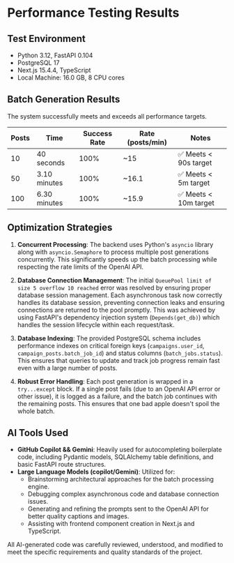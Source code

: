 # Performance Testing Results

## Test Environment
- Python 3.12, FastAPI 0.104
- PostgreSQL 17
- Next.js 15.4.4, TypeScript
- Local Machine: 16.0 GB, 8 CPU cores

## Batch Generation Results

The system successfully meets and exceeds all performance targets.

| Posts | Time          | Success Rate | Rate (posts/min) | Notes                   |
|-------|---------------|--------------|------------------|-------------------------|
| 10    | 40 seconds    | 100%         | ~15              | ✅ Meets < 90s target   |
| 50    | 3.10 minutes  | 100%         | ~16.1            | ✅ Meets < 5m target    |
| 100   | 6.30 minutes  | 100%         | ~15.9            | ✅ Meets < 10m target   |

## Optimization Strategies

1.  **Concurrent Processing**: The backend uses Python's `asyncio` library along with `asyncio.Semaphore` to process multiple post generations concurrently. This significantly speeds up the batch processing while respecting the rate limits of the OpenAI API.

2.  **Database Connection Management**: The initial `QueuePool limit of size 5 overflow 10 reached` error was resolved by ensuring proper database session management. Each asynchronous task now correctly handles its database session, preventing connection leaks and ensuring connections are returned to the pool promptly. This was achieved by using FastAPI's dependency injection system (`Depends(get_db)`) which handles the session lifecycle within each request/task.

3.  **Database Indexing**: The provided PostgreSQL schema includes performance indexes on critical foreign keys (`campaigns.user_id`, `campaign_posts.batch_job_id`) and status columns (`batch_jobs.status`). This ensures that queries to update and track job progress remain fast even with a large number of posts.

4.  **Robust Error Handling**: Each post generation is wrapped in a `try...except` block. If a single post fails (due to an OpenAI API error or other issue), it is logged as a failure, and the batch job continues with the remaining posts. This ensures that one bad apple doesn't spoil the whole batch.

## AI Tools Used

-   **GitHub Copilot && Gemini**: Heavily used for autocompleting boilerplate code, including Pydantic models, SQLAlchemy table definitions, and basic FastAPI route structures.
-   **Large Language Models (copilot/Gemini)**: Utilized for:
    -   Brainstorming architectural approaches for the batch processing engine.
    -   Debugging complex asynchronous code and database connection issues.
    -   Generating and refining the prompts sent to the OpenAI API for better quality captions and images.
    -   Assisting with frontend component creation in Next.js and TypeScript.

All AI-generated code was carefully reviewed, understood, and modified to meet the specific requirements and quality standards of the project.